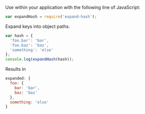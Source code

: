 Use within your application with the following line of JavaScript:

```js
var expandHash = require('expand-hash');
```

Expand keys into object paths.

```js
var hash = {
  'foo.bar': 'bar',
  'foo.baz': 'baz',
  'something': 'else'
};
console.log(expandHash(hash));
```

Results in

```js
expanded: {
  foo: {
    bar: 'bar',
    baz: 'baz'
  },
  something: 'else'
}
```